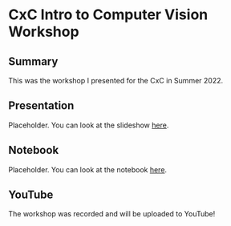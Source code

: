 # CxC Intro to Computer Vision Workshop

## Summary

This was the workshop I presented for the CxC  in Summer 2022. 

## Presentation

Placeholder. You can look at the slideshow [here]().

## Notebook

Placeholder. You can look at the notebook [here]().

## YouTube

The workshop was recorded and will be uploaded to YouTube! 
